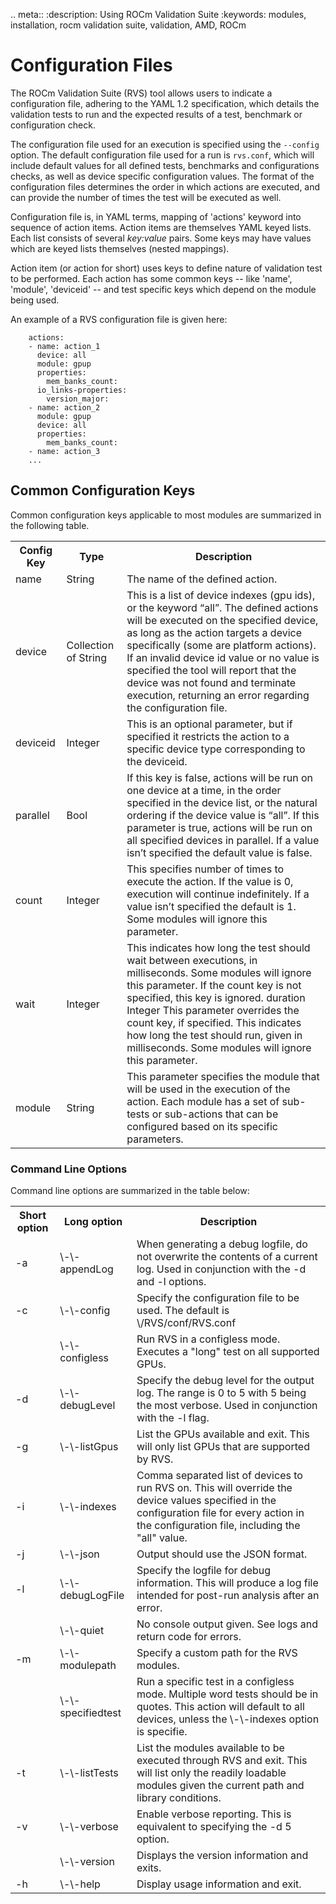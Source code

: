 
.. meta::
  :description: Using ROCm Validation Suite
  :keywords: modules, installation, rocm validation suite, validation, AMD, ROCm



# Configuration Files


The ROCm Validation Suite (RVS) tool allows users to indicate a configuration file, adhering to the YAML 1.2 specification, which details the validation tests to run and the
expected results of a test, benchmark or configuration check.

The configuration file used for an execution is specified using the `--config` option. The default configuration file used for a run is `rvs.conf`, which will include default
values for all defined tests, benchmarks and configurations checks, as well as device specific configuration values. The format of the configuration files
determines the order in which actions are executed, and can provide the number of times the test will be executed as well.

Configuration file is, in YAML terms, mapping of 'actions' keyword into sequence of action items. Action items are themselves YAML keyed lists. Each list consists of several _key:value_ pairs. Some keys may have values which
are keyed lists themselves (nested mappings).

Action item (or action for short) uses keys to define nature of validation test to be performed. Each action has some common keys -- like 'name', 'module', 'deviceid' -- and test specific keys which depend on the module being used.

An example of a RVS configuration file is given here:

```
    actions:
    - name: action_1
      device: all
      module: gpup
      properties:
        mem_banks_count:
      io_links-properties:
        version_major:
    - name: action_2
      module: gpup
      device: all
      properties:
        mem_banks_count:
    - name: action_3
    ...
```

## Common Configuration Keys

Common configuration keys applicable to most modules are summarized in the following table.

<table>
<tr><th>Config Key</th> <th>Type</th><th> Description</th></tr>
<tr><td>name</td><td>String</td><td>The name of the defined action.</td></tr>
<tr><td>device</td><td>Collection of String</td>
<td>This is a list of device indexes (gpu ids), or the keyword “all”. The
defined actions will be executed on the specified device, as long as the action
targets a device specifically (some are platform actions). If an invalid device
id value or no value is specified the tool will report that the device was not
found and terminate execution, returning an error regarding the configuration
file.</td></tr>

<tr><td>deviceid</td><td>Integer</td><td>This is an optional parameter, but if
specified it restricts the action to a specific device type
corresponding to the deviceid.</td></tr>
<tr><td>parallel</td><td>Bool</td><td>If this key is false, actions will be run
on one device at a time, in the order specified in the device list, or the
natural ordering if the device value is “all”. If this parameter is true,
actions will be run on all specified devices in parallel. If a value isn’t
specified the default value is false.</td></tr>

<tr><td>count</td><td>Integer</td><td>This specifies number of times to execute
the action. If the value is 0, execution will continue indefinitely. If a value
isn’t specified the default is 1. Some modules will ignore this
parameter.</td></tr>

<tr><td>wait</td><td>Integer</td><td>This indicates how long the test should
wait
between executions, in milliseconds. Some
modules will ignore this parameter. If the
count key is not specified, this key is ignored.
duration Integer This parameter overrides the count key, if
specified. This indicates how long the test
should run, given in milliseconds. Some
modules will ignore this parameter.</td></tr>

<tr><td>module</td><td>String</td><td>This parameter specifies the module that
will be used in the execution of the action. Each module has a set of sub-tests
or sub-actions that can be configured based on its specific
parameters.</td></tr>
</table>

### Command Line Options

Command line options are summarized in the table below:

<table>
<tr><th>Short option</th><th>Long option</th><th> Description</th></tr>
<tr><td>-a</td><td>\-\-appendLog</td><td>When generating a debug logfile,
do not overwrite the contents
of a current log. Used in conjunction with the -d and -l options.
</td></tr>

<tr><td>-c</td><td>\-\-config</td><td>Specify the configuration file to be used.
The default is \<installbase\>/RVS/conf/RVS.conf
</td></tr>

<tr><td></td><td>\-\-configless</td><td>Run RVS in a configless mode.
Executes a "long" test on all supported GPUs.</td></tr>

<tr><td>-d</td><td>\-\-debugLevel</td><td>Specify the debug level for the output
log. The range is 0 to 5 with 5 being the most verbose.
Used in conjunction with the -l flag.</td></tr>

<tr><td>-g</td><td>\-\-listGpus</td><td>List the GPUs available and exit.
This will only list GPUs that are supported by RVS.</td></tr>

<tr><td>-i</td><td>\-\-indexes</td><td>Comma separated list of  devices to run
RVS on. This will override the device values specified in the configuration file
for every action in the configuration file, including the "all" value.</td></tr>

<tr><td>-j</td><td>\-\-json</td><td>Output should use the JSON format.</td></tr>

<tr><td>-l</td><td>\-\-debugLogFile</td><td>Specify the logfile for debug
information. This will produce a log file intended for post-run analysis after
an error.</td></tr>

<tr><td></td><td>\-\-quiet</td><td>No console output given. See logs and return
code for errors.</td></tr>

<tr><td>-m</td><td>\-\-modulepath</td><td>Specify a custom path for the RVS
modules.</td></tr>

<tr><td></td><td>\-\-specifiedtest</td><td>Run a specific test in a configless
mode. Multiple word tests should be in quotes. This action will default to all
devices, unless the \-\-indexes option is specifie.</td></tr>

<tr><td>-t</td><td>\-\-listTests</td><td>List the modules available to be
executed through RVS and exit. This will list only the readily loadable modules
given the current path and library conditions.</td></tr>

<tr><td>-v</td><td>\-\-verbose</td><td>Enable verbose reporting. This is
equivalent to specifying the -d 5 option.</td></tr>

<tr><td></td><td>\-\-version</td><td>Displays the version information and exits.
</td></tr>

<tr><td>-h</td><td>\-\-help</td><td>Display usage information and exit.
</td></tr>

</table>

